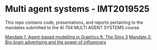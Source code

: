 # Multi agent systems - IMT2019525
This repo contains code, presentations, and reports pertaining to the mandates submitted to the AI 704 MULTI AGENT SYSTEMS course.

[Mandate 1: Agent-based modelling in Graphics ft. The Sims 3](./mandate-1/)
[Mandate 2: Big-brain advertising and the power of influencers](./mandate-2/)
